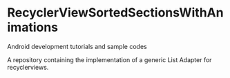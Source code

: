 # RecyclerViewSortedSectionsWithAnimations
Android development tutorials and sample codes

A repository containing the implementation of a generic List Adapter for recyclerviews.

